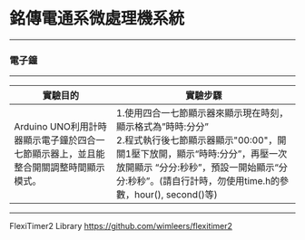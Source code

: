 # 銘傳電通系微處理機系統

----

### 電子鐘

----

|實驗目的|實驗步驟|
| --- | --- |
|Arduino UNO利用計時器顯示電子鐘於四合一七節顯示器上，並且能整合開關調整時間顯示模式。|1.使用四合一七節顯示器來顯示現在時刻，顯示格式為”時時:分分”<br>2.程式執行後七節顯示器顯示"00:00"，開關1壓下放開，顯示“時時:分分”，再壓一次放開顯示 “分分:秒秒”，預設一開始顯示“分分:秒秒”。(請自行計時，勿使用time.h的參數，hour(), second()等)|

----
FlexiTimer2 Library
https://github.com/wimleers/flexitimer2
